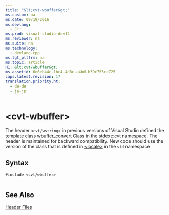 ```yaml
---
title: "&lt;cvt-wbuffer&gt;"
ms.custom: na
ms.date: 09/19/2016
ms.devlang: 
  - C++
ms.prod: visual-studio-dev14
ms.reviewer: na
ms.suite: na
ms.technology: 
  - devlang-cpp
ms.tgt_pltfrm: na
ms.topic: article
H1: &lt;cvt/wbuffer&gt;
ms.assetid: 6e6eb44c-1bc4-4d8c-a4bd-b39c753ce725
caps.latest.revision: 17
translation.priority.ht: 
  - de-de
  - ja-jp
---
```

# &lt;cvt-wbuffer&gt;
The header `<cvt/wstring>` in previous versions of Visual Studio defined the template class [wbuffer_convert Class](../vs140/wbuffer_convert-Class.md) in the stdext::cvt namespace. The header is maintained for backward compatibility. New code should use the version of the class that is defined in [<locale\>](../vs140/-locale-.md) in the `std` namespace  
  
## Syntax  
  
```  
#include <cvt/wbuffer>  
  
```  
  
## See Also  
 [Header Files](../vs140/C---Standard-Library-Header-Files.md)